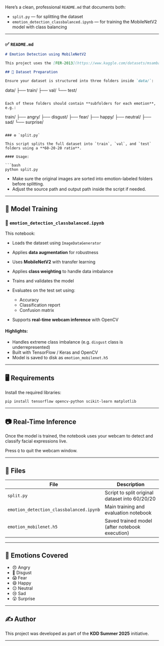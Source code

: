Here’s a clean, professional `README.md` that documents both:

* `split.py` — for splitting the dataset
* `emotion_detection_classbalanced.ipynb` — for training the MobileNetV2 model with class balancing

---

### ✅ `README.md`

```markdown
# Emotion Detection using MobileNetV2

This project uses the [FER-2013](https://www.kaggle.com/datasets/msambare/fer2013) facial emotion recognition dataset to train a deep learning model that can classify facial expressions into seven emotions using MobileNetV2.

## 📁 Dataset Preparation

Ensure your dataset is structured into three folders inside `data/`:

```

data/
├── train/
├── val/
└── test/

```

Each of these folders should contain **subfolders for each emotion**, e.g.:

```

train/
├── angry/
├── disgust/
├── fear/
├── happy/
├── neutral/
├── sad/
└── surprise/

````

### ⚙️ `split.py`

This script splits the full dataset into `train`, `val`, and `test` folders using a **60-20-20 ratio**.

#### Usage:

```bash
python split.py
````

* Make sure the original images are sorted into emotion-labeled folders before splitting.
* Adjust the source path and output path inside the script if needed.

---

## 🧠 Model Training

### 📓 `emotion_detection_classbalanced.ipynb`

This notebook:

* Loads the dataset using `ImageDataGenerator`
* Applies **data augmentation** for robustness
* Uses **MobileNetV2** with transfer learning
* Applies **class weighting** to handle data imbalance
* Trains and validates the model
* Evaluates on the test set using:

  * Accuracy
  * Classification report
  * Confusion matrix
* Supports **real-time webcam inference** with OpenCV

#### Highlights:

* Handles extreme class imbalance (e.g. `disgust` class is underrepresented)
* Built with TensorFlow / Keras and OpenCV
* Model is saved to disk as `emotion_mobilenet.h5`

---

## 🖥️ Requirements

Install the required libraries:

```bash
pip install tensorflow opencv-python scikit-learn matplotlib
```

---

## 📷 Real-Time Inference

Once the model is trained, the notebook uses your webcam to detect and classify facial expressions live.

Press `Q` to quit the webcam window.

---

## 📂 Files

| File                                    | Description                                    |
| --------------------------------------- | ---------------------------------------------- |
| `split.py`                              | Script to split original dataset into 60/20/20 |
| `emotion_detection_classbalanced.ipynb` | Main training and evaluation notebook          |
| `emotion_mobilenet.h5`                  | Saved trained model (after notebook execution) |

---

## 🧠 Emotions Covered

* 😠 Angry
* 🤢 Disgust
* 😱 Fear
* 😄 Happy
* 😐 Neutral
* 😢 Sad
* 😲 Surprise

---

## ✍️ Author

This project was developed as part of the **KDD Summer 2025** initiative.

---




